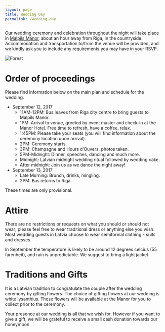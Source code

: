 ```yaml
---
layout: page
title: Wedding Day
permalink: /wedding-day
---
```


Our wedding ceremony and celebration throughout the night will take place in
[Malpils Manor](http://malpilsmuiza.lv/en/wedding-celebration/), about an hour
away from Riga, in the countryside.  Accommodation and transportation to/from
the venue will be provided, and we kindly ask you to include any requirements
you may have in your RSVP.

![Forest](../images/lovestory-1.JPG)


# Order of proceedings

Please find information below on the main plan and schedule for the wedding.

* September 12, 2017
    - 11AM-12PM: Bus leaves from Riga city centre to bring guests to Malpils Manor.
    - 1PM: Arrival to venue, greeted by event master and check-in at the Manor Hotel.  Free time to refresh, have a coffee, relax.
    - 1:45PM: Please take your seats (you will find information about the ceremony location upon arrival).
    - 2PM: Ceremony starts.
    - 3PM: Champagne and Hours d'Ouvers, photos taken.
    - 5PM-Midnight: Dinner, speeches, dancing and much more.
    - Midnight: Latvian midnight wedding ritual followed by wedding cake.
    - After midnight: Join us as we dance the night away!
* September 13, 2017
    - Late Morning: Brunch, drinks, mingling.
    - 2PM: Bus returns to Riga.

These times are only provisional.


# Attire

There are no restrictions or requests on what you should or should not wear;
please feel free to wear traditional dress or anything else you wish.  Most
wedding guests in Latvia choose to wear semiformal clothing - suits and dresses.

In September the temperature is likely to be around 12 degrees celcius (55
farenheit), and rain is unpredictable.  We suggest to bring a light jacket.


# Traditions and Gifts

It is a Latvian tradition to congratulate the couple after the wedding ceremony
by gifting flowers.  The choice of gifting flowers at our wedding is white
lysanthius.  These flowers will be available at the Manor for you to collect
prior to the ceremony.

Your presence at our wedding is all that we wish for. However if you want to
give a gift, we will be grateful to receive a small cash donation towards our
honeymoon.
